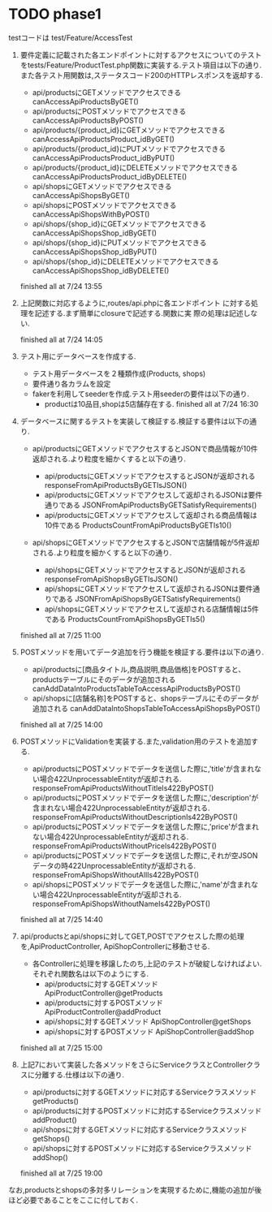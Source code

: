 # TODO phase1

testコードは
test/Feature/AccessTest

1. 要件定義に記載された各エンドポイントに対するアクセスについてのテストをtests/Feature/ProductTest.php関数に実装する.テスト項目は以下の通り.また各テスト用関数は,ステータスコード200のHTTPレスポンスを返却する.
    - api/productsにGETメソッドでアクセスできる
        canAccessApiProductsByGET()
    - api/productsにPOSTメソッドでアクセスできる
        canAccessApiProductsByPOST()
    - api/products/{product_id}にGETメソッドでアクセスできる
        canAccessApiProductsProduct_idByGET()
    - api/products/{product_id}にPUTメソッドでアクセスできる
        canAccessApiProductsProduct_idByPUT()
    - api/products/{product_id}にDELETEメソッドでアクセスできる
        canAccessApiProductsProduct_idByDELETE()
    - api/shopsにGETメソッドでアクセスできる
        canAccessApiShopsByGET()
    - api/shopsにPOSTメソッドでアクセスできる
        canAccessApiShopsWithByPOST()
    - api/shops/{shop_id}にGETメソッドでアクセスできる
        canAccessApiShopsShop_idByGET()
    - api/shops/{shop_id}にPUTメソッドでアクセスできる
        canAccessApiShopsShop_idByPUT()
    - api/shops/{shop_id}にDELETEメソッドでアクセスできる
        canAccessApiShopsShop_idByDELETE()

    finished all at 7/24 13:55

2. 上記関数に対応するように,routes/api.phpに各エンドポイント    に対する処理を記述する.まず簡単にclosureで記述する.関数に実
   際の処理は記述しない.

   finished all at 7/24 14:05

3. テスト用にデータベースを作成する.
    - テスト用データベースを２種類作成(Products, shops)
    - 要件通り各カラムを設定
    - fakerを利用してseederを作成.テスト用seederの要件は以下の通り.
        - productは10品目,shopは5店舗存在する.
    finished all at 7/24 16:30

4. データベースに関するテストを実装して検証する.検証する要件は以下の通り.
    - api/productsにGETメソッドでアクセスするとJSONで商品情報が10件返却される.より粒度を細かくすると以下の通り.
        - api/productsにGETメソッドでアクセスするとJSONが返却される
            responseFromApiProductsByGETIsJSON()
        - api/productsにGETメソッドでアクセスして返却されるJSONは要件通りである
            JSONFromApiProductsByGETSatisfyRequirements()
        - api/productsにGETメソッドでアクセスして返却される商品情報は10件である
            ProductsCountFromApiProductsByGETIs10()

    - api/shopsにGETメソッドでアクセスするとJSONで店舗情報が5件返却される.より粒度を細かくすると以下の通り.
        - api/shopsにGETメソッドでアクセスするとJSONが返却される
            responseFromApiShopsByGETIsJSON()
        - api/shopsにGETメソッドでアクセスして返却されるJSONは要件通りである
            JSONFromApiShopsByGETSatisfyRequirements()
        - api/shopsにGETメソッドでアクセスして返却される店舗情報は5件である
            ProductsCountFromApiShopsByGETIs5()

    finished all at 7/25 11:00

5. POSTメソッドを用いてデータ追加を行う機能を検証する.要件は以下の通り.
    - api/productsに[商品タイトル,商品説明,商品価格]をPOSTすると、productsテーブルにそのデータが追加される
        canAddDataIntoProductsTableToAccessApiProductsByPOST()
    - api/shopsに[店舗名称]をPOSTすると、shopsテーブルにそのデータが追加される
        canAddDataIntoShopsTableToAccessApiShopsByPOST()

    finished all at 7/25 14:00

6. POSTメソッドにValidationを実装する.また,validation用のテストを追加する.
    - api/productsにPOSTメソッドでデータを送信した際に,'title'が含まれない場合422UnprocessableEntityが返却される.
        responseFromApiProductsWithoutTitleIs422ByPOST()
    - api/productsにPOSTメソッドでデータを送信した際に,'description'が含まれない場合422UnprocessableEntityが返却される.
        responseFromApiProductsWithoutDescriptionIs422ByPOST()
    - api/productsにPOSTメソッドでデータを送信した際に,'price'が含まれない場合422UnprocessableEntityが返却される.
        responseFromApiProductsWithoutPriceIs422ByPOST()
   - api/productsにPOSTメソッドでデータを送信した際に,それが空JSONデータの時422UnprocessableEntityが返却される.
        responseFromApiShopsWithoutAllIs422ByPOST()
   - api/shopsにPOSTメソッドでデータを送信した際に,'name'が含まれない場合422UnprocessableEntityが返却される.
        responseFromApiShopsWithoutNameIs422ByPOST()

    finished all at 7/25 14:40

7. api/productsとapi/shopsに対してGET,POSTでアクセスした際の処理を,ApiProductController, ApiShopControllerに移動させる.
    - 各Controllerに処理を移譲したのち,上記のテストが破綻しなければよい.それぞれ関数名は以下のようにする.
        - api/productsに対するGETメソッド
            ApiProductController@getProducts
        - api/productsに対するPOSTメソッド
            ApiProductController@addProduct
        - api/shopsに対するGETメソッド
            ApiShopController@getShops
        - api/shopsに対するPOSTメソッド
            ApiShopController@addShop

    finished all at 7/25 15:00

8. 上記7において実装した各メソッドをさらにServiceクラスとControllerクラスに分離する.仕様は以下の通り.
    - api/productsに対するGETメソッドに対応するServiceクラスメソッド
        getProducts()
    - api/productsに対するPOSTメソッドに対応するServiceクラスメソッド
        addProduct()
    - api/shopsに対するGETメソッドに対応するServiceクラスメソッド
        getShops()
    - api/shopsに対するPOSTメソッドに対応するServiceクラスメソッド
        addShop()

    finished all at 7/25 19:00

なお,productsとshopsの多対多リレーションを実現するために,機能の追加が後ほど必要であることをここに付しておく.